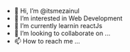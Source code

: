 - 👋 Hi, I’m @itsmezainul
- 👀 I’m interested in Web Development 
- 🌱 I’m currently learnin reactJs 
- 💞️ I’m looking to collaborate on ...
- 📫 How to reach me ...

<!---
itsmezainul/itsmezainul is a ✨ special ✨ repository because its `README.md` (this file) appears on your GitHub profile.
You can click the Preview link to take a look at your changes.
--->
